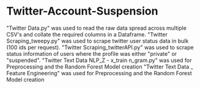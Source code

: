 # Twitter-Account-Suspension

"Twitter Data.py" was used to read the raw data spread across multiple CSV's and collate the required columns in a Dataframe.
"Twitter Scraping_tweepy.py" was used to scrape twitter user status data in bulk (100 ids per request).
"Twitter Scraping_twitterAPI.py" was used to scrape status information of users where the profile was either "private" or "suspended".
"Twitter Text Data NLP_Z - x_train n_gram.py" was used for Preprocessing and the Random Forest Model creation
"Twitter Text Data _ Feature Engineering" was used for Preprocessing and the Random Forest Model creation
